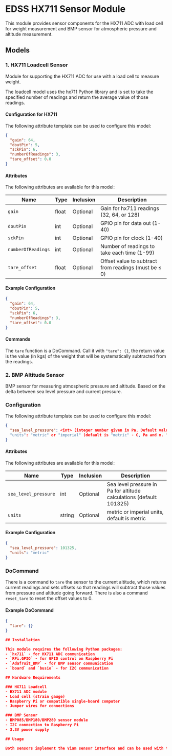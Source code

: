 # EDSS HX711 Sensor Module

This module provides sensor components for the HX711 ADC with load cell for weight measurement and BMP sensor for atmospheric pressure and altitude measurement.

## Models

### 1. HX711 Loadcell Sensor

Module for supporting the HX711 ADC for use with a load cell to measure weight.

The loadcell model uses the hx711 Python library and is set to take the specified number of readings and return the average value of those readings.

#### Configuration for HX711

The following attribute template can be used to configure this model:

```json
{
  "gain": 64,
  "doutPin": 5,
  "sckPin": 6,
  "numberOfReadings": 3,
  "tare_offset": 0.0
}
```

#### Attributes

The following attributes are available for this model:

| Name | Type | Inclusion | Description |
|------|------|-----------|-------------|
| `gain` | float | Optional | Gain for hx711 readings (32, 64, or 128) |
| `doutPin` | int | Optional | GPIO pin for data out (1-40) |
| `sckPin` | int | Optional | GPIO pin for clock (1-40) |
| `numberOfReadings` | int | Optional | Number of readings to take each time (1-99) |
| `tare_offset` | float | Optional | Offset value to subtract from readings (must be ≤ 0) |

#### Example Configuration

```json
{
  "gain": 64,
  "doutPin": 5,
  "sckPin": 6,
  "numberOfReadings": 3,
  "tare_offset": 0.0
}
```

#### Commands

The `tare` function is a DoCommand. Call it with `"tare": {}`, the return value is the value (in kgs) of the weight that will be systematically subtracted from the readings.

### 2. BMP Altitude Sensor

BMP sensor for measuring atmospheric pressure and altitude.
Based on the delta between sea level pressure and current pressure.

### Configuration
The following attribute template can be used to configure this model:

```json
{
  "sea_level_pressure": <int> (integer number given in Pa. Default value is 101325)
  "units": "metric" or "imperial" (default is "metric" - C, Pa and m. "imperial" is F, inHg, ft)
}
```

#### Attributes

The following attributes are available for this model:

| Name                 | Type  | Inclusion | Description                                    |
|----------------------|-------|-----------|------------------------------------------------|
| `sea_level_pressure` | int | Optional  | Sea level pressure in Pa for altitude calculations (default: 101325) |
| `units`              | string| Optional | metric or imperial units, default is metric |

#### Example Configuration

```json
{
  "sea_level_pressure": 101325,
  "units": "metric"
}
```

### DoCommand

There is a command to `tare` the sensor to the current altitude, which returns current readings and sets offsets so that readings will subtract those values from pressure and altitude going forward. 
There is also a command `reset_tare` to reset the offset values to 0. 

#### Example DoCommand

```json
{
  "tare": {}
}

## Installation

This module requires the following Python packages:
- `hx711` - for HX711 ADC communication
- `RPi.GPIO` - for GPIO control on Raspberry Pi
- `Adafruit_BMP` - for BMP sensor communication
- `board` and `busio` - for I2C communication

## Hardware Requirements

### HX711 Loadcell
- HX711 ADC module
- Load cell (strain gauge)
- Raspberry Pi or compatible single-board computer
- Jumper wires for connections

### BMP Sensor
- BMP085/BMP180/BMP280 sensor module
- I2C connection to Raspberry Pi
- 3.3V power supply

## Usage

Both sensors implement the Viam sensor interface and can be used with the Viam SDK. The sensors return readings as dictionaries with appropriate units (kg for weight, Pa for pressure, m for altitude).
